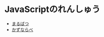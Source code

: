 # JavaScriptのれんしゅう

- [まるばつ](https://gforestshade.github.io/js-practice/marubatsu)
- [かずならべ](https://gforestshade.github.io/js-practice/monmort)
